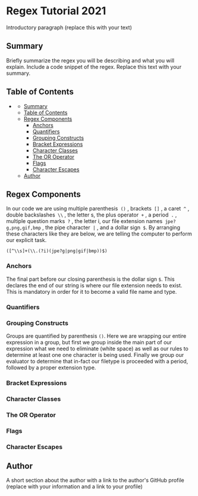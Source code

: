 # Regex Tutorial 2021

Introductory paragraph (replace this with your text)

## Summary

Briefly summarize the regex you will be describing and what you will explain. Include a code snippet of the regex. Replace this text with your summary.

## Table of Contents

- [](#)
  - [Summary](#summary)
  - [Table of Contents](#table-of-contents)
  - [Regex Components](#regex-components)
    - [Anchors](#anchors)
    - [Quantifiers](#quantifiers)
    - [Grouping Constructs](#grouping-constructs)
    - [Bracket Expressions](#bracket-expressions)
    - [Character Classes](#character-classes)
    - [The OR Operator](#the-or-operator)
    - [Flags](#flags)
    - [Character Escapes](#character-escapes)
  - [Author](#author)
## Regex Components

In our code we are using multiple parenthesis``` ()``` , brackets``` []``` , a caret``` ^``` , double backslashes``` \\``` , the letter s, the plus operator``` +``` , a period``` .``` , multiple question marks``` ?``` , the letter i, our file extension names``` jpe?g,png,gif,bmp``` , the pipe character``` |``` , and a dollar sign``` $```. By arranging these characters like they are below, we are telling the computer to perform our explicit task.

```([^\\s]+(\\.(?i)(jpe?g|png|gif|bmp))$)``` 

### Anchors
The final part before our closing parenthesis is the dollar sign ```$```. This declares the end of our string is where our file extension needs to exist. This is mandatory in order for it to become a valid file name and type.

### Quantifiers

### Grouping Constructs
Groups are quantified by parenthesis ```()```. Here we are wrapping our entire expression in a group, but first we group inside the main part of our expression what we need to eliminate (white space) as well as our rules to determine at least one one character is being used. Finally we group our evaluator to determine that in-fact our filetype is proceeded with a period, followed by a proper extension type.

### Bracket Expressions

### Character Classes

### The OR Operator

### Flags

### Character Escapes

## Author

A short section about the author with a link to the author's GitHub profile (replace with your information and a link to your profile)
